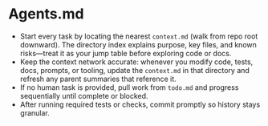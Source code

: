 # Agents.md

- Start every task by locating the nearest `context.md` (walk from repo root downward). The directory index explains purpose, key files, and known risks—treat it as your jump table before exploring code or docs.
- Keep the context network accurate: whenever you modify code, tests, docs, prompts, or tooling, update the `context.md` in that directory and refresh any parent summaries that reference it.
- If no human task is provided, pull work from `todo.md` and progress sequentially until complete or blocked.
- After running required tests or checks, commit promptly so history stays granular.
